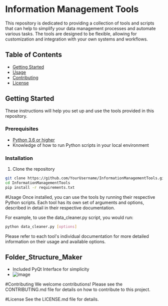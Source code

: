 # Information Management Tools

This repository is dedicated to providing a collection of tools and scripts that can help to simplify your data management processes and automate various tasks. The tools are designed to be flexible, allowing for customization and integration with your own systems and workflows.

## Table of Contents

- [Getting Started](#getting-started)
- [Usage](#usage)
- [Contributing](#contributing)
- [License](#license)

## Getting Started

These instructions will help you set up and use the tools provided in this repository.

### Prerequisites

- [Python 3.6 or higher](https://www.python.org/downloads/)
- Knowledge of how to run Python scripts in your local environment

### Installation

1. Clone the repository
```bash
git clone https://github.com/YourUsername/InformationManagementTools.git
cd InformationManagementTools
pip install -r requirements.txt
```

#Usage
Once installed, you can use the tools by running their respective Python scripts. Each tool has its own set of arguments and options, described in detail in their respective documentation.

For example, to use the data_cleaner.py script, you would run:

```bash
python data_cleaner.py [options]
```
Please refer to each tool's individual documentation for more detailed information on their usage and available options.

## Folder_Structure_Maker
- Included PyQt Interface for simplicity 
- ![image](https://github.com/paulsmomentfactory/Information_Management/assets/137349144/1414b2e9-8def-4774-80c2-3ef9fcadd80e)


#Contributing
We welcome contributions! Please see the CONTRIBUTING.md file for details on how to contribute to this project.

#License
See the LICENSE.md file for details.

